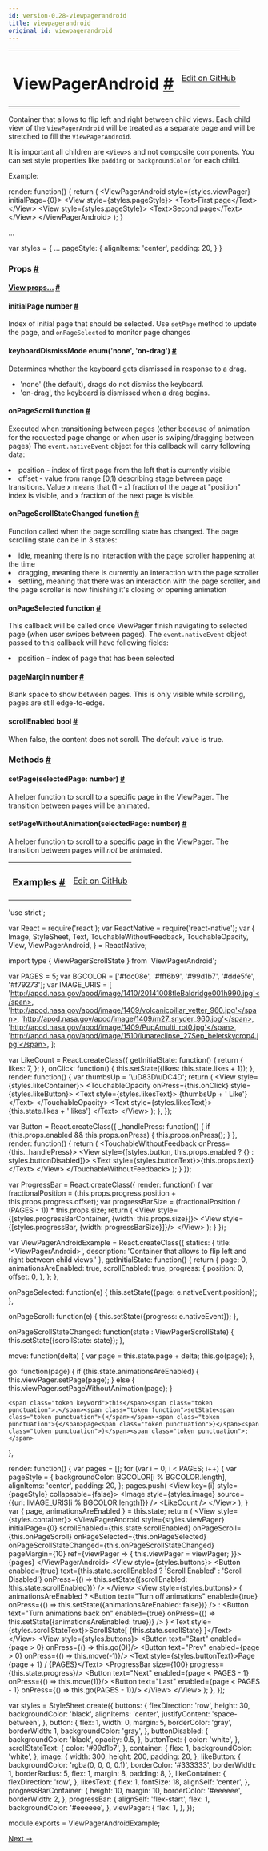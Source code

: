 ```yaml
---
id: version-0.28-viewpagerandroid
title: viewpagerandroid
original_id: viewpagerandroid
---
```

<a id="content"></a><table width="100%"><tbody><tr><td><h1><a class="anchor" name="viewpagerandroid"></a>ViewPagerAndroid <a class="hash-link" href="docs/viewpagerandroid.html#viewpagerandroid">#</a></h1></td><td style="text-align:right;"><a target="_blank" href="https://github.com/facebook/react-native/blob/0.28-stable/Libraries/Components/ViewPager/ViewPagerAndroid.android.js">Edit on GitHub</a></td></tr></tbody></table><div><div><p>Container that allows to flip left and right between child views. Each
child view of the <code>ViewPagerAndroid</code> will be treated as a separate page
and will be stretched to fill the <code>ViewPagerAndroid</code>.</p><p>It is important all children are <code>&lt;View&gt;</code>s and not composite components.
You can set style properties like <code>padding</code> or <code>backgroundColor</code> for each
child.</p><p>Example:</p><div class="prism language-javascript">render<span class="token punctuation">:</span> <span class="token keyword">function</span><span class="token punctuation">(</span><span class="token punctuation">)</span> <span class="token punctuation">{</span>
  <span class="token keyword">return</span> <span class="token punctuation">(</span>
    &lt;ViewPagerAndroid
      style<span class="token operator">=</span><span class="token punctuation">{</span>styles<span class="token punctuation">.</span>viewPager<span class="token punctuation">}</span>
      initialPage<span class="token operator">=</span><span class="token punctuation">{</span><span class="token number">0</span><span class="token punctuation">}</span><span class="token operator">&gt;</span>
      &lt;View style<span class="token operator">=</span><span class="token punctuation">{</span>styles<span class="token punctuation">.</span>pageStyle<span class="token punctuation">}</span><span class="token operator">&gt;</span>
        &lt;Text<span class="token operator">&gt;</span>First page&lt;<span class="token operator">/</span>Text<span class="token operator">&gt;</span>
      &lt;<span class="token operator">/</span>View<span class="token operator">&gt;</span>
      &lt;View style<span class="token operator">=</span><span class="token punctuation">{</span>styles<span class="token punctuation">.</span>pageStyle<span class="token punctuation">}</span><span class="token operator">&gt;</span>
        &lt;Text<span class="token operator">&gt;</span>Second page&lt;<span class="token operator">/</span>Text<span class="token operator">&gt;</span>
      &lt;<span class="token operator">/</span>View<span class="token operator">&gt;</span>
    &lt;<span class="token operator">/</span>ViewPagerAndroid<span class="token operator">&gt;</span>
  <span class="token punctuation">)</span><span class="token punctuation">;</span>
<span class="token punctuation">}</span>

<span class="token punctuation">.</span><span class="token punctuation">.</span><span class="token punctuation">.</span>

<span class="token keyword">var</span> styles <span class="token operator">=</span> <span class="token punctuation">{</span>
  <span class="token punctuation">.</span><span class="token punctuation">.</span><span class="token punctuation">.</span>
  pageStyle<span class="token punctuation">:</span> <span class="token punctuation">{</span>
    alignItems<span class="token punctuation">:</span> <span class="token string">'center'</span><span class="token punctuation">,</span>
    padding<span class="token punctuation">:</span> <span class="token number">20</span><span class="token punctuation">,</span>
  <span class="token punctuation">}</span>
<span class="token punctuation">}</span></div></div><h3><a class="anchor" name="props"></a>Props <a class="hash-link" href="docs/viewpagerandroid.html#props">#</a></h3><div class="props"><div class="prop"><h4 class="propTitle"><a class="anchor" name="view"></a><a href="docs/view.html#props">View props...</a> <a class="hash-link" href="docs/viewpagerandroid.html#view">#</a></h4></div><div class="prop"><h4 class="propTitle"><a class="anchor" name="initialpage"></a>initialPage <span class="propType">number</span> <a class="hash-link" href="docs/viewpagerandroid.html#initialpage">#</a></h4><div><p>Index of initial page that should be selected. Use <code>setPage</code> method to
update the page, and <code>onPageSelected</code> to monitor page changes</p></div></div><div class="prop"><h4 class="propTitle"><a class="anchor" name="keyboarddismissmode"></a>keyboardDismissMode <span class="propType">enum('none', 'on-drag')</span> <a class="hash-link" href="docs/viewpagerandroid.html#keyboarddismissmode">#</a></h4><div><p>Determines whether the keyboard gets dismissed in response to a drag.
  - 'none' (the default), drags do not dismiss the keyboard.
  - 'on-drag', the keyboard is dismissed when a drag begins.</p></div></div><div class="prop"><h4 class="propTitle"><a class="anchor" name="onpagescroll"></a>onPageScroll <span class="propType">function</span> <a class="hash-link" href="docs/viewpagerandroid.html#onpagescroll">#</a></h4><div><p>Executed when transitioning between pages (ether because of animation for
the requested page change or when user is swiping/dragging between pages)
The <code>event.nativeEvent</code> object for this callback will carry following data:
 - position - index of first page from the left that is currently visible
 - offset - value from range [0,1) describing stage between page transitions.
   Value x means that (1 - x) fraction of the page at "position" index is
   visible, and x fraction of the next page is visible.</p></div></div><div class="prop"><h4 class="propTitle"><a class="anchor" name="onpagescrollstatechanged"></a>onPageScrollStateChanged <span class="propType">function</span> <a class="hash-link" href="docs/viewpagerandroid.html#onpagescrollstatechanged">#</a></h4><div><p>Function called when the page scrolling state has changed.
The page scrolling state can be in 3 states:
- idle, meaning there is no interaction with the page scroller happening at the time
- dragging, meaning there is currently an interaction with the page scroller
- settling, meaning that there was an interaction with the page scroller, and the
  page scroller is now finishing it's closing or opening animation</p></div></div><div class="prop"><h4 class="propTitle"><a class="anchor" name="onpageselected"></a>onPageSelected <span class="propType">function</span> <a class="hash-link" href="docs/viewpagerandroid.html#onpageselected">#</a></h4><div><p>This callback will be called once ViewPager finish navigating to selected page
(when user swipes between pages). The <code>event.nativeEvent</code> object passed to this
callback will have following fields:
 - position - index of page that has been selected</p></div></div><div class="prop"><h4 class="propTitle"><a class="anchor" name="pagemargin"></a>pageMargin <span class="propType">number</span> <a class="hash-link" href="docs/viewpagerandroid.html#pagemargin">#</a></h4><div><p>Blank space to show between pages. This is only visible while scrolling, pages are still
edge-to-edge.</p></div></div><div class="prop"><h4 class="propTitle"><a class="anchor" name="scrollenabled"></a>scrollEnabled <span class="propType">bool</span> <a class="hash-link" href="docs/viewpagerandroid.html#scrollenabled">#</a></h4><div><p>When false, the content does not scroll.
The default value is true.</p></div></div></div><span><h3><a class="anchor" name="methods"></a>Methods <a class="hash-link" href="docs/viewpagerandroid.html#methods">#</a></h3><div class="props"><div class="prop"><h4 class="propTitle"><a class="anchor" name="setpage"></a>setPage<span class="propType">(selectedPage: number)</span> <a class="hash-link" href="docs/viewpagerandroid.html#setpage">#</a></h4><div><p>A helper function to scroll to a specific page in the ViewPager.
The transition between pages will be animated.</p></div></div><div class="prop"><h4 class="propTitle"><a class="anchor" name="setpagewithoutanimation"></a>setPageWithoutAnimation<span class="propType">(selectedPage: number)</span> <a class="hash-link" href="docs/viewpagerandroid.html#setpagewithoutanimation">#</a></h4><div><p>A helper function to scroll to a specific page in the ViewPager.
The transition between pages will <em>not</em> be animated.</p></div></div></div></span></div><div><div><table width="100%"><tbody><tr><td><h3><a class="anchor" name="examples"></a>Examples <a class="hash-link" href="docs/viewpagerandroid.html#examples">#</a></h3></td><td style="text-align:right;"><a target="_blank" href="https://github.com/facebook/react-native/blob/0.28-stable/Examples/UIExplorer/ViewPagerAndroidExample.android.js">Edit on GitHub</a></td></tr></tbody></table><div class="prism language-javascript"><span class="token string">'use strict'</span><span class="token punctuation">;</span>

<span class="token keyword">var</span> React <span class="token operator">=</span> <span class="token function">require<span class="token punctuation">(</span></span><span class="token string">'react'</span><span class="token punctuation">)</span><span class="token punctuation">;</span>
<span class="token keyword">var</span> ReactNative <span class="token operator">=</span> <span class="token function">require<span class="token punctuation">(</span></span><span class="token string">'react-native'</span><span class="token punctuation">)</span><span class="token punctuation">;</span>
<span class="token keyword">var</span> <span class="token punctuation">{</span>
  Image<span class="token punctuation">,</span>
  StyleSheet<span class="token punctuation">,</span>
  Text<span class="token punctuation">,</span>
  TouchableWithoutFeedback<span class="token punctuation">,</span>
  TouchableOpacity<span class="token punctuation">,</span>
  View<span class="token punctuation">,</span>
  ViewPagerAndroid<span class="token punctuation">,</span>
<span class="token punctuation">}</span> <span class="token operator">=</span> ReactNative<span class="token punctuation">;</span>

import type <span class="token punctuation">{</span> ViewPagerScrollState <span class="token punctuation">}</span> from <span class="token string">'ViewPagerAndroid'</span><span class="token punctuation">;</span>

<span class="token keyword">var</span> PAGES <span class="token operator">=</span> <span class="token number">5</span><span class="token punctuation">;</span>
<span class="token keyword">var</span> BGCOLOR <span class="token operator">=</span> <span class="token punctuation">[</span><span class="token string">'#fdc08e'</span><span class="token punctuation">,</span> <span class="token string">'#fff6b9'</span><span class="token punctuation">,</span> <span class="token string">'#99d1b7'</span><span class="token punctuation">,</span> <span class="token string">'#dde5fe'</span><span class="token punctuation">,</span> <span class="token string">'#f79273'</span><span class="token punctuation">]</span><span class="token punctuation">;</span>
<span class="token keyword">var</span> IMAGE_URIS <span class="token operator">=</span> <span class="token punctuation">[</span>
  <span class="token string">'http://apod.nasa.gov/apod/image/1410/20141008tleBaldridge001h990.jpg'</span><span class="token punctuation">,</span>
  <span class="token string">'http://apod.nasa.gov/apod/image/1409/volcanicpillar_vetter_960.jpg'</span><span class="token punctuation">,</span>
  <span class="token string">'http://apod.nasa.gov/apod/image/1409/m27_snyder_960.jpg'</span><span class="token punctuation">,</span>
  <span class="token string">'http://apod.nasa.gov/apod/image/1409/PupAmulti_rot0.jpg'</span><span class="token punctuation">,</span>
  <span class="token string">'http://apod.nasa.gov/apod/image/1510/lunareclipse_27Sep_beletskycrop4.jpg'</span><span class="token punctuation">,</span>
<span class="token punctuation">]</span><span class="token punctuation">;</span>

<span class="token keyword">var</span> LikeCount <span class="token operator">=</span> React<span class="token punctuation">.</span><span class="token function">createClass<span class="token punctuation">(</span></span><span class="token punctuation">{</span>
  getInitialState<span class="token punctuation">:</span> <span class="token keyword">function</span><span class="token punctuation">(</span><span class="token punctuation">)</span> <span class="token punctuation">{</span>
    <span class="token keyword">return</span> <span class="token punctuation">{</span>
      likes<span class="token punctuation">:</span> <span class="token number">7</span><span class="token punctuation">,</span>
    <span class="token punctuation">}</span><span class="token punctuation">;</span>
  <span class="token punctuation">}</span><span class="token punctuation">,</span>
  onClick<span class="token punctuation">:</span> <span class="token keyword">function</span><span class="token punctuation">(</span><span class="token punctuation">)</span> <span class="token punctuation">{</span>
    <span class="token keyword">this</span><span class="token punctuation">.</span><span class="token function">setState<span class="token punctuation">(</span></span><span class="token punctuation">{</span>likes<span class="token punctuation">:</span> <span class="token keyword">this</span><span class="token punctuation">.</span>state<span class="token punctuation">.</span>likes <span class="token operator">+</span> <span class="token number">1</span><span class="token punctuation">}</span><span class="token punctuation">)</span><span class="token punctuation">;</span>
  <span class="token punctuation">}</span><span class="token punctuation">,</span>
  render<span class="token punctuation">:</span> <span class="token keyword">function</span><span class="token punctuation">(</span><span class="token punctuation">)</span> <span class="token punctuation">{</span>
    <span class="token keyword">var</span> thumbsUp <span class="token operator">=</span> <span class="token string">'\uD83D\uDC4D'</span><span class="token punctuation">;</span>
    <span class="token keyword">return</span> <span class="token punctuation">(</span>
      &lt;View style<span class="token operator">=</span><span class="token punctuation">{</span>styles<span class="token punctuation">.</span>likeContainer<span class="token punctuation">}</span><span class="token operator">&gt;</span>
        &lt;TouchableOpacity onPress<span class="token operator">=</span><span class="token punctuation">{</span><span class="token keyword">this</span><span class="token punctuation">.</span>onClick<span class="token punctuation">}</span> style<span class="token operator">=</span><span class="token punctuation">{</span>styles<span class="token punctuation">.</span>likeButton<span class="token punctuation">}</span><span class="token operator">&gt;</span>
          &lt;Text style<span class="token operator">=</span><span class="token punctuation">{</span>styles<span class="token punctuation">.</span>likesText<span class="token punctuation">}</span><span class="token operator">&gt;</span>
            <span class="token punctuation">{</span>thumbsUp <span class="token operator">+</span> <span class="token string">' Like'</span><span class="token punctuation">}</span>
          &lt;<span class="token operator">/</span>Text<span class="token operator">&gt;</span>
        &lt;<span class="token operator">/</span>TouchableOpacity<span class="token operator">&gt;</span>
        &lt;Text style<span class="token operator">=</span><span class="token punctuation">{</span>styles<span class="token punctuation">.</span>likesText<span class="token punctuation">}</span><span class="token operator">&gt;</span>
          <span class="token punctuation">{</span><span class="token keyword">this</span><span class="token punctuation">.</span>state<span class="token punctuation">.</span>likes <span class="token operator">+</span> <span class="token string">' likes'</span><span class="token punctuation">}</span>
        &lt;<span class="token operator">/</span>Text<span class="token operator">&gt;</span>
      &lt;<span class="token operator">/</span>View<span class="token operator">&gt;</span>
    <span class="token punctuation">)</span><span class="token punctuation">;</span>
  <span class="token punctuation">}</span><span class="token punctuation">,</span>
<span class="token punctuation">}</span><span class="token punctuation">)</span><span class="token punctuation">;</span>

<span class="token keyword">var</span> Button <span class="token operator">=</span> React<span class="token punctuation">.</span><span class="token function">createClass<span class="token punctuation">(</span></span><span class="token punctuation">{</span>
  _handlePress<span class="token punctuation">:</span> <span class="token keyword">function</span><span class="token punctuation">(</span><span class="token punctuation">)</span> <span class="token punctuation">{</span>
    <span class="token keyword">if</span> <span class="token punctuation">(</span><span class="token keyword">this</span><span class="token punctuation">.</span>props<span class="token punctuation">.</span>enabled &amp;&amp; <span class="token keyword">this</span><span class="token punctuation">.</span>props<span class="token punctuation">.</span>onPress<span class="token punctuation">)</span> <span class="token punctuation">{</span>
      <span class="token keyword">this</span><span class="token punctuation">.</span>props<span class="token punctuation">.</span><span class="token function">onPress<span class="token punctuation">(</span></span><span class="token punctuation">)</span><span class="token punctuation">;</span>
    <span class="token punctuation">}</span>
  <span class="token punctuation">}</span><span class="token punctuation">,</span>
  render<span class="token punctuation">:</span> <span class="token keyword">function</span><span class="token punctuation">(</span><span class="token punctuation">)</span> <span class="token punctuation">{</span>
    <span class="token keyword">return</span> <span class="token punctuation">(</span>
      &lt;TouchableWithoutFeedback onPress<span class="token operator">=</span><span class="token punctuation">{</span><span class="token keyword">this</span><span class="token punctuation">.</span>_handlePress<span class="token punctuation">}</span><span class="token operator">&gt;</span>
        &lt;View style<span class="token operator">=</span><span class="token punctuation">{</span><span class="token punctuation">[</span>styles<span class="token punctuation">.</span>button<span class="token punctuation">,</span> <span class="token keyword">this</span><span class="token punctuation">.</span>props<span class="token punctuation">.</span>enabled <span class="token operator">?</span> <span class="token punctuation">{</span><span class="token punctuation">}</span> <span class="token punctuation">:</span> styles<span class="token punctuation">.</span>buttonDisabled<span class="token punctuation">]</span><span class="token punctuation">}</span><span class="token operator">&gt;</span>
          &lt;Text style<span class="token operator">=</span><span class="token punctuation">{</span>styles<span class="token punctuation">.</span>buttonText<span class="token punctuation">}</span><span class="token operator">&gt;</span><span class="token punctuation">{</span><span class="token keyword">this</span><span class="token punctuation">.</span>props<span class="token punctuation">.</span>text<span class="token punctuation">}</span>&lt;<span class="token operator">/</span>Text<span class="token operator">&gt;</span>
        &lt;<span class="token operator">/</span>View<span class="token operator">&gt;</span>
      &lt;<span class="token operator">/</span>TouchableWithoutFeedback<span class="token operator">&gt;</span>
    <span class="token punctuation">)</span><span class="token punctuation">;</span>
  <span class="token punctuation">}</span>
<span class="token punctuation">}</span><span class="token punctuation">)</span><span class="token punctuation">;</span>

<span class="token keyword">var</span> ProgressBar <span class="token operator">=</span> React<span class="token punctuation">.</span><span class="token function">createClass<span class="token punctuation">(</span></span><span class="token punctuation">{</span>
  render<span class="token punctuation">:</span> <span class="token keyword">function</span><span class="token punctuation">(</span><span class="token punctuation">)</span> <span class="token punctuation">{</span>
    <span class="token keyword">var</span> fractionalPosition <span class="token operator">=</span> <span class="token punctuation">(</span><span class="token keyword">this</span><span class="token punctuation">.</span>props<span class="token punctuation">.</span>progress<span class="token punctuation">.</span>position <span class="token operator">+</span> <span class="token keyword">this</span><span class="token punctuation">.</span>props<span class="token punctuation">.</span>progress<span class="token punctuation">.</span>offset<span class="token punctuation">)</span><span class="token punctuation">;</span>
    <span class="token keyword">var</span> progressBarSize <span class="token operator">=</span> <span class="token punctuation">(</span>fractionalPosition <span class="token operator">/</span> <span class="token punctuation">(</span>PAGES <span class="token operator">-</span> <span class="token number">1</span><span class="token punctuation">)</span><span class="token punctuation">)</span> <span class="token operator">*</span> <span class="token keyword">this</span><span class="token punctuation">.</span>props<span class="token punctuation">.</span>size<span class="token punctuation">;</span>
    <span class="token keyword">return</span> <span class="token punctuation">(</span>
      &lt;View style<span class="token operator">=</span><span class="token punctuation">{</span><span class="token punctuation">[</span>styles<span class="token punctuation">.</span>progressBarContainer<span class="token punctuation">,</span> <span class="token punctuation">{</span>width<span class="token punctuation">:</span> <span class="token keyword">this</span><span class="token punctuation">.</span>props<span class="token punctuation">.</span>size<span class="token punctuation">}</span><span class="token punctuation">]</span><span class="token punctuation">}</span><span class="token operator">&gt;</span>
        &lt;View style<span class="token operator">=</span><span class="token punctuation">{</span><span class="token punctuation">[</span>styles<span class="token punctuation">.</span>progressBar<span class="token punctuation">,</span> <span class="token punctuation">{</span>width<span class="token punctuation">:</span> progressBarSize<span class="token punctuation">}</span><span class="token punctuation">]</span><span class="token punctuation">}</span><span class="token operator">/</span><span class="token operator">&gt;</span>
      &lt;<span class="token operator">/</span>View<span class="token operator">&gt;</span>
    <span class="token punctuation">)</span><span class="token punctuation">;</span>
  <span class="token punctuation">}</span>
<span class="token punctuation">}</span><span class="token punctuation">)</span><span class="token punctuation">;</span>

<span class="token keyword">var</span> ViewPagerAndroidExample <span class="token operator">=</span> React<span class="token punctuation">.</span><span class="token function">createClass<span class="token punctuation">(</span></span><span class="token punctuation">{</span>
  statics<span class="token punctuation">:</span> <span class="token punctuation">{</span>
    title<span class="token punctuation">:</span> <span class="token string">'&lt;ViewPagerAndroid&gt;'</span><span class="token punctuation">,</span>
    description<span class="token punctuation">:</span> <span class="token string">'Container that allows to flip left and right between child views.'</span>
  <span class="token punctuation">}</span><span class="token punctuation">,</span>
  getInitialState<span class="token punctuation">:</span> <span class="token keyword">function</span><span class="token punctuation">(</span><span class="token punctuation">)</span> <span class="token punctuation">{</span>
    <span class="token keyword">return</span> <span class="token punctuation">{</span>
      page<span class="token punctuation">:</span> <span class="token number">0</span><span class="token punctuation">,</span>
      animationsAreEnabled<span class="token punctuation">:</span> <span class="token boolean">true</span><span class="token punctuation">,</span>
      scrollEnabled<span class="token punctuation">:</span> <span class="token boolean">true</span><span class="token punctuation">,</span>
      progress<span class="token punctuation">:</span> <span class="token punctuation">{</span>
        position<span class="token punctuation">:</span> <span class="token number">0</span><span class="token punctuation">,</span>
        offset<span class="token punctuation">:</span> <span class="token number">0</span><span class="token punctuation">,</span>
      <span class="token punctuation">}</span><span class="token punctuation">,</span>
    <span class="token punctuation">}</span><span class="token punctuation">;</span>
  <span class="token punctuation">}</span><span class="token punctuation">,</span>

  onPageSelected<span class="token punctuation">:</span> <span class="token keyword">function</span><span class="token punctuation">(</span>e<span class="token punctuation">)</span> <span class="token punctuation">{</span>
    <span class="token keyword">this</span><span class="token punctuation">.</span><span class="token function">setState<span class="token punctuation">(</span></span><span class="token punctuation">{</span>page<span class="token punctuation">:</span> e<span class="token punctuation">.</span>nativeEvent<span class="token punctuation">.</span>position<span class="token punctuation">}</span><span class="token punctuation">)</span><span class="token punctuation">;</span>
  <span class="token punctuation">}</span><span class="token punctuation">,</span>

  onPageScroll<span class="token punctuation">:</span> <span class="token keyword">function</span><span class="token punctuation">(</span>e<span class="token punctuation">)</span> <span class="token punctuation">{</span>
    <span class="token keyword">this</span><span class="token punctuation">.</span><span class="token function">setState<span class="token punctuation">(</span></span><span class="token punctuation">{</span>progress<span class="token punctuation">:</span> e<span class="token punctuation">.</span>nativeEvent<span class="token punctuation">}</span><span class="token punctuation">)</span><span class="token punctuation">;</span>
  <span class="token punctuation">}</span><span class="token punctuation">,</span>

  onPageScrollStateChanged<span class="token punctuation">:</span> <span class="token keyword">function</span><span class="token punctuation">(</span>state <span class="token punctuation">:</span> ViewPagerScrollState<span class="token punctuation">)</span> <span class="token punctuation">{</span>
    <span class="token keyword">this</span><span class="token punctuation">.</span><span class="token function">setState<span class="token punctuation">(</span></span><span class="token punctuation">{</span>scrollState<span class="token punctuation">:</span> state<span class="token punctuation">}</span><span class="token punctuation">)</span><span class="token punctuation">;</span>
  <span class="token punctuation">}</span><span class="token punctuation">,</span>

  move<span class="token punctuation">:</span> <span class="token keyword">function</span><span class="token punctuation">(</span>delta<span class="token punctuation">)</span> <span class="token punctuation">{</span>
    <span class="token keyword">var</span> page <span class="token operator">=</span> <span class="token keyword">this</span><span class="token punctuation">.</span>state<span class="token punctuation">.</span>page <span class="token operator">+</span> delta<span class="token punctuation">;</span>
    <span class="token keyword">this</span><span class="token punctuation">.</span><span class="token function">go<span class="token punctuation">(</span></span>page<span class="token punctuation">)</span><span class="token punctuation">;</span>
  <span class="token punctuation">}</span><span class="token punctuation">,</span>

  go<span class="token punctuation">:</span> <span class="token keyword">function</span><span class="token punctuation">(</span>page<span class="token punctuation">)</span> <span class="token punctuation">{</span>
    <span class="token keyword">if</span> <span class="token punctuation">(</span><span class="token keyword">this</span><span class="token punctuation">.</span>state<span class="token punctuation">.</span>animationsAreEnabled<span class="token punctuation">)</span> <span class="token punctuation">{</span>
      <span class="token keyword">this</span><span class="token punctuation">.</span>viewPager<span class="token punctuation">.</span><span class="token function">setPage<span class="token punctuation">(</span></span>page<span class="token punctuation">)</span><span class="token punctuation">;</span>
    <span class="token punctuation">}</span> <span class="token keyword">else</span> <span class="token punctuation">{</span>
      <span class="token keyword">this</span><span class="token punctuation">.</span>viewPager<span class="token punctuation">.</span><span class="token function">setPageWithoutAnimation<span class="token punctuation">(</span></span>page<span class="token punctuation">)</span><span class="token punctuation">;</span>
    <span class="token punctuation">}</span>

    <span class="token keyword">this</span><span class="token punctuation">.</span><span class="token function">setState<span class="token punctuation">(</span></span><span class="token punctuation">{</span>page<span class="token punctuation">}</span><span class="token punctuation">)</span><span class="token punctuation">;</span>
  <span class="token punctuation">}</span><span class="token punctuation">,</span>

  render<span class="token punctuation">:</span> <span class="token keyword">function</span><span class="token punctuation">(</span><span class="token punctuation">)</span> <span class="token punctuation">{</span>
    <span class="token keyword">var</span> pages <span class="token operator">=</span> <span class="token punctuation">[</span><span class="token punctuation">]</span><span class="token punctuation">;</span>
    <span class="token keyword">for</span> <span class="token punctuation">(</span><span class="token keyword">var</span> i <span class="token operator">=</span> <span class="token number">0</span><span class="token punctuation">;</span> i &lt; PAGES<span class="token punctuation">;</span> i<span class="token operator">++</span><span class="token punctuation">)</span> <span class="token punctuation">{</span>
      <span class="token keyword">var</span> pageStyle <span class="token operator">=</span> <span class="token punctuation">{</span>
        backgroundColor<span class="token punctuation">:</span> BGCOLOR<span class="token punctuation">[</span>i <span class="token operator">%</span> BGCOLOR<span class="token punctuation">.</span>length<span class="token punctuation">]</span><span class="token punctuation">,</span>
        alignItems<span class="token punctuation">:</span> <span class="token string">'center'</span><span class="token punctuation">,</span>
        padding<span class="token punctuation">:</span> <span class="token number">20</span><span class="token punctuation">,</span>
      <span class="token punctuation">}</span><span class="token punctuation">;</span>
      pages<span class="token punctuation">.</span><span class="token function">push<span class="token punctuation">(</span></span>
        &lt;View key<span class="token operator">=</span><span class="token punctuation">{</span>i<span class="token punctuation">}</span> style<span class="token operator">=</span><span class="token punctuation">{</span>pageStyle<span class="token punctuation">}</span> collapsable<span class="token operator">=</span><span class="token punctuation">{</span><span class="token boolean">false</span><span class="token punctuation">}</span><span class="token operator">&gt;</span>
          &lt;Image
            style<span class="token operator">=</span><span class="token punctuation">{</span>styles<span class="token punctuation">.</span>image<span class="token punctuation">}</span>
            source<span class="token operator">=</span><span class="token punctuation">{</span><span class="token punctuation">{</span>uri<span class="token punctuation">:</span> IMAGE_URIS<span class="token punctuation">[</span>i <span class="token operator">%</span> BGCOLOR<span class="token punctuation">.</span>length<span class="token punctuation">]</span><span class="token punctuation">}</span><span class="token punctuation">}</span>
          <span class="token operator">/</span><span class="token operator">&gt;</span>
          &lt;LikeCount <span class="token operator">/</span><span class="token operator">&gt;</span>
       &lt;<span class="token operator">/</span>View<span class="token operator">&gt;</span>
      <span class="token punctuation">)</span><span class="token punctuation">;</span>
    <span class="token punctuation">}</span>
    <span class="token keyword">var</span> <span class="token punctuation">{</span> page<span class="token punctuation">,</span> animationsAreEnabled <span class="token punctuation">}</span> <span class="token operator">=</span> <span class="token keyword">this</span><span class="token punctuation">.</span>state<span class="token punctuation">;</span>
    <span class="token keyword">return</span> <span class="token punctuation">(</span>
      &lt;View style<span class="token operator">=</span><span class="token punctuation">{</span>styles<span class="token punctuation">.</span>container<span class="token punctuation">}</span><span class="token operator">&gt;</span>
        &lt;ViewPagerAndroid
          style<span class="token operator">=</span><span class="token punctuation">{</span>styles<span class="token punctuation">.</span>viewPager<span class="token punctuation">}</span>
          initialPage<span class="token operator">=</span><span class="token punctuation">{</span><span class="token number">0</span><span class="token punctuation">}</span>
          scrollEnabled<span class="token operator">=</span><span class="token punctuation">{</span><span class="token keyword">this</span><span class="token punctuation">.</span>state<span class="token punctuation">.</span>scrollEnabled<span class="token punctuation">}</span>
          onPageScroll<span class="token operator">=</span><span class="token punctuation">{</span><span class="token keyword">this</span><span class="token punctuation">.</span>onPageScroll<span class="token punctuation">}</span>
          onPageSelected<span class="token operator">=</span><span class="token punctuation">{</span><span class="token keyword">this</span><span class="token punctuation">.</span>onPageSelected<span class="token punctuation">}</span>
          onPageScrollStateChanged<span class="token operator">=</span><span class="token punctuation">{</span><span class="token keyword">this</span><span class="token punctuation">.</span>onPageScrollStateChanged<span class="token punctuation">}</span>
          pageMargin<span class="token operator">=</span><span class="token punctuation">{</span><span class="token number">10</span><span class="token punctuation">}</span>
          ref<span class="token operator">=</span><span class="token punctuation">{</span>viewPager <span class="token operator">=</span><span class="token operator">&gt;</span> <span class="token punctuation">{</span> <span class="token keyword">this</span><span class="token punctuation">.</span>viewPager <span class="token operator">=</span> viewPager<span class="token punctuation">;</span> <span class="token punctuation">}</span><span class="token punctuation">}</span><span class="token operator">&gt;</span>
          <span class="token punctuation">{</span>pages<span class="token punctuation">}</span>
        &lt;<span class="token operator">/</span>ViewPagerAndroid<span class="token operator">&gt;</span>
        &lt;View style<span class="token operator">=</span><span class="token punctuation">{</span>styles<span class="token punctuation">.</span>buttons<span class="token punctuation">}</span><span class="token operator">&gt;</span>
          &lt;Button
            enabled<span class="token operator">=</span><span class="token punctuation">{</span><span class="token boolean">true</span><span class="token punctuation">}</span>
            text<span class="token operator">=</span><span class="token punctuation">{</span><span class="token keyword">this</span><span class="token punctuation">.</span>state<span class="token punctuation">.</span>scrollEnabled <span class="token operator">?</span> <span class="token string">'Scroll Enabled'</span> <span class="token punctuation">:</span> <span class="token string">'Scroll Disabled'</span><span class="token punctuation">}</span>
            onPress<span class="token operator">=</span><span class="token punctuation">{</span><span class="token punctuation">(</span><span class="token punctuation">)</span> <span class="token operator">=</span><span class="token operator">&gt;</span> <span class="token keyword">this</span><span class="token punctuation">.</span><span class="token function">setState<span class="token punctuation">(</span></span><span class="token punctuation">{</span>scrollEnabled<span class="token punctuation">:</span> <span class="token operator">!</span><span class="token keyword">this</span><span class="token punctuation">.</span>state<span class="token punctuation">.</span>scrollEnabled<span class="token punctuation">}</span><span class="token punctuation">)</span><span class="token punctuation">}</span>
          <span class="token operator">/</span><span class="token operator">&gt;</span>
        &lt;<span class="token operator">/</span>View<span class="token operator">&gt;</span>
        &lt;View style<span class="token operator">=</span><span class="token punctuation">{</span>styles<span class="token punctuation">.</span>buttons<span class="token punctuation">}</span><span class="token operator">&gt;</span>
          <span class="token punctuation">{</span> animationsAreEnabled <span class="token operator">?</span>
            &lt;Button
              text<span class="token operator">=</span><span class="token string">"Turn off animations"</span>
              enabled<span class="token operator">=</span><span class="token punctuation">{</span><span class="token boolean">true</span><span class="token punctuation">}</span>
              onPress<span class="token operator">=</span><span class="token punctuation">{</span><span class="token punctuation">(</span><span class="token punctuation">)</span> <span class="token operator">=</span><span class="token operator">&gt;</span> <span class="token keyword">this</span><span class="token punctuation">.</span><span class="token function">setState<span class="token punctuation">(</span></span><span class="token punctuation">{</span>animationsAreEnabled<span class="token punctuation">:</span> <span class="token boolean">false</span><span class="token punctuation">}</span><span class="token punctuation">)</span><span class="token punctuation">}</span>
            <span class="token operator">/</span><span class="token operator">&gt;</span> <span class="token punctuation">:</span>
            &lt;Button
              text<span class="token operator">=</span><span class="token string">"Turn animations back on"</span>
              enabled<span class="token operator">=</span><span class="token punctuation">{</span><span class="token boolean">true</span><span class="token punctuation">}</span>
              onPress<span class="token operator">=</span><span class="token punctuation">{</span><span class="token punctuation">(</span><span class="token punctuation">)</span> <span class="token operator">=</span><span class="token operator">&gt;</span> <span class="token keyword">this</span><span class="token punctuation">.</span><span class="token function">setState<span class="token punctuation">(</span></span><span class="token punctuation">{</span>animationsAreEnabled<span class="token punctuation">:</span> <span class="token boolean">true</span><span class="token punctuation">}</span><span class="token punctuation">)</span><span class="token punctuation">}</span>
            <span class="token operator">/</span><span class="token operator">&gt;</span> <span class="token punctuation">}</span>
          &lt;Text style<span class="token operator">=</span><span class="token punctuation">{</span>styles<span class="token punctuation">.</span>scrollStateText<span class="token punctuation">}</span><span class="token operator">&gt;</span>ScrollState<span class="token punctuation">[</span> <span class="token punctuation">{</span><span class="token keyword">this</span><span class="token punctuation">.</span>state<span class="token punctuation">.</span>scrollState<span class="token punctuation">}</span> <span class="token punctuation">]</span>&lt;<span class="token operator">/</span>Text<span class="token operator">&gt;</span>
        &lt;<span class="token operator">/</span>View<span class="token operator">&gt;</span>
        &lt;View style<span class="token operator">=</span><span class="token punctuation">{</span>styles<span class="token punctuation">.</span>buttons<span class="token punctuation">}</span><span class="token operator">&gt;</span>
          &lt;Button text<span class="token operator">=</span><span class="token string">"Start"</span> enabled<span class="token operator">=</span><span class="token punctuation">{</span>page <span class="token operator">&gt;</span> <span class="token number">0</span><span class="token punctuation">}</span> onPress<span class="token operator">=</span><span class="token punctuation">{</span><span class="token punctuation">(</span><span class="token punctuation">)</span> <span class="token operator">=</span><span class="token operator">&gt;</span> <span class="token keyword">this</span><span class="token punctuation">.</span><span class="token function">go<span class="token punctuation">(</span></span><span class="token number">0</span><span class="token punctuation">)</span><span class="token punctuation">}</span><span class="token operator">/</span><span class="token operator">&gt;</span>
          &lt;Button text<span class="token operator">=</span><span class="token string">"Prev"</span> enabled<span class="token operator">=</span><span class="token punctuation">{</span>page <span class="token operator">&gt;</span> <span class="token number">0</span><span class="token punctuation">}</span> onPress<span class="token operator">=</span><span class="token punctuation">{</span><span class="token punctuation">(</span><span class="token punctuation">)</span> <span class="token operator">=</span><span class="token operator">&gt;</span> <span class="token keyword">this</span><span class="token punctuation">.</span><span class="token function">move<span class="token punctuation">(</span></span><span class="token operator">-</span><span class="token number">1</span><span class="token punctuation">)</span><span class="token punctuation">}</span><span class="token operator">/</span><span class="token operator">&gt;</span>
          &lt;Text style<span class="token operator">=</span><span class="token punctuation">{</span>styles<span class="token punctuation">.</span>buttonText<span class="token punctuation">}</span><span class="token operator">&gt;</span>Page <span class="token punctuation">{</span>page <span class="token operator">+</span> <span class="token number">1</span><span class="token punctuation">}</span> <span class="token operator">/</span> <span class="token punctuation">{</span>PAGES<span class="token punctuation">}</span>&lt;<span class="token operator">/</span>Text<span class="token operator">&gt;</span>
          &lt;ProgressBar size<span class="token operator">=</span><span class="token punctuation">{</span><span class="token number">100</span><span class="token punctuation">}</span> progress<span class="token operator">=</span><span class="token punctuation">{</span><span class="token keyword">this</span><span class="token punctuation">.</span>state<span class="token punctuation">.</span>progress<span class="token punctuation">}</span><span class="token operator">/</span><span class="token operator">&gt;</span>
          &lt;Button text<span class="token operator">=</span><span class="token string">"Next"</span> enabled<span class="token operator">=</span><span class="token punctuation">{</span>page &lt; PAGES <span class="token operator">-</span> <span class="token number">1</span><span class="token punctuation">}</span> onPress<span class="token operator">=</span><span class="token punctuation">{</span><span class="token punctuation">(</span><span class="token punctuation">)</span> <span class="token operator">=</span><span class="token operator">&gt;</span> <span class="token keyword">this</span><span class="token punctuation">.</span><span class="token function">move<span class="token punctuation">(</span></span><span class="token number">1</span><span class="token punctuation">)</span><span class="token punctuation">}</span><span class="token operator">/</span><span class="token operator">&gt;</span>
          &lt;Button text<span class="token operator">=</span><span class="token string">"Last"</span> enabled<span class="token operator">=</span><span class="token punctuation">{</span>page &lt; PAGES <span class="token operator">-</span> <span class="token number">1</span><span class="token punctuation">}</span> onPress<span class="token operator">=</span><span class="token punctuation">{</span><span class="token punctuation">(</span><span class="token punctuation">)</span> <span class="token operator">=</span><span class="token operator">&gt;</span> <span class="token keyword">this</span><span class="token punctuation">.</span><span class="token function">go<span class="token punctuation">(</span></span>PAGES <span class="token operator">-</span> <span class="token number">1</span><span class="token punctuation">)</span><span class="token punctuation">}</span><span class="token operator">/</span><span class="token operator">&gt;</span>
        &lt;<span class="token operator">/</span>View<span class="token operator">&gt;</span>
      &lt;<span class="token operator">/</span>View<span class="token operator">&gt;</span>
    <span class="token punctuation">)</span><span class="token punctuation">;</span>
  <span class="token punctuation">}</span><span class="token punctuation">,</span>
<span class="token punctuation">}</span><span class="token punctuation">)</span><span class="token punctuation">;</span>

<span class="token keyword">var</span> styles <span class="token operator">=</span> StyleSheet<span class="token punctuation">.</span><span class="token function">create<span class="token punctuation">(</span></span><span class="token punctuation">{</span>
  buttons<span class="token punctuation">:</span> <span class="token punctuation">{</span>
    flexDirection<span class="token punctuation">:</span> <span class="token string">'row'</span><span class="token punctuation">,</span>
    height<span class="token punctuation">:</span> <span class="token number">30</span><span class="token punctuation">,</span>
    backgroundColor<span class="token punctuation">:</span> <span class="token string">'black'</span><span class="token punctuation">,</span>
    alignItems<span class="token punctuation">:</span> <span class="token string">'center'</span><span class="token punctuation">,</span>
    justifyContent<span class="token punctuation">:</span> <span class="token string">'space-between'</span><span class="token punctuation">,</span>
  <span class="token punctuation">}</span><span class="token punctuation">,</span>
  button<span class="token punctuation">:</span> <span class="token punctuation">{</span>
    flex<span class="token punctuation">:</span> <span class="token number">1</span><span class="token punctuation">,</span>
    width<span class="token punctuation">:</span> <span class="token number">0</span><span class="token punctuation">,</span>
    margin<span class="token punctuation">:</span> <span class="token number">5</span><span class="token punctuation">,</span>
    borderColor<span class="token punctuation">:</span> <span class="token string">'gray'</span><span class="token punctuation">,</span>
    borderWidth<span class="token punctuation">:</span> <span class="token number">1</span><span class="token punctuation">,</span>
    backgroundColor<span class="token punctuation">:</span> <span class="token string">'gray'</span><span class="token punctuation">,</span>
  <span class="token punctuation">}</span><span class="token punctuation">,</span>
  buttonDisabled<span class="token punctuation">:</span> <span class="token punctuation">{</span>
    backgroundColor<span class="token punctuation">:</span> <span class="token string">'black'</span><span class="token punctuation">,</span>
    opacity<span class="token punctuation">:</span> <span class="token number">0.5</span><span class="token punctuation">,</span>
  <span class="token punctuation">}</span><span class="token punctuation">,</span>
  buttonText<span class="token punctuation">:</span> <span class="token punctuation">{</span>
    color<span class="token punctuation">:</span> <span class="token string">'white'</span><span class="token punctuation">,</span>
  <span class="token punctuation">}</span><span class="token punctuation">,</span>
  scrollStateText<span class="token punctuation">:</span> <span class="token punctuation">{</span>
    color<span class="token punctuation">:</span> <span class="token string">'#99d1b7'</span><span class="token punctuation">,</span>
  <span class="token punctuation">}</span><span class="token punctuation">,</span>
  container<span class="token punctuation">:</span> <span class="token punctuation">{</span>
    flex<span class="token punctuation">:</span> <span class="token number">1</span><span class="token punctuation">,</span>
    backgroundColor<span class="token punctuation">:</span> <span class="token string">'white'</span><span class="token punctuation">,</span>
  <span class="token punctuation">}</span><span class="token punctuation">,</span>
  image<span class="token punctuation">:</span> <span class="token punctuation">{</span>
    width<span class="token punctuation">:</span> <span class="token number">300</span><span class="token punctuation">,</span>
    height<span class="token punctuation">:</span> <span class="token number">200</span><span class="token punctuation">,</span>
    padding<span class="token punctuation">:</span> <span class="token number">20</span><span class="token punctuation">,</span>
  <span class="token punctuation">}</span><span class="token punctuation">,</span>
  likeButton<span class="token punctuation">:</span> <span class="token punctuation">{</span>
    backgroundColor<span class="token punctuation">:</span> <span class="token string">'rgba(0, 0, 0, 0.1)'</span><span class="token punctuation">,</span>
    borderColor<span class="token punctuation">:</span> <span class="token string">'#333333'</span><span class="token punctuation">,</span>
    borderWidth<span class="token punctuation">:</span> <span class="token number">1</span><span class="token punctuation">,</span>
    borderRadius<span class="token punctuation">:</span> <span class="token number">5</span><span class="token punctuation">,</span>
    flex<span class="token punctuation">:</span> <span class="token number">1</span><span class="token punctuation">,</span>
    margin<span class="token punctuation">:</span> <span class="token number">8</span><span class="token punctuation">,</span>
    padding<span class="token punctuation">:</span> <span class="token number">8</span><span class="token punctuation">,</span>
  <span class="token punctuation">}</span><span class="token punctuation">,</span>
  likeContainer<span class="token punctuation">:</span> <span class="token punctuation">{</span>
    flexDirection<span class="token punctuation">:</span> <span class="token string">'row'</span><span class="token punctuation">,</span>
  <span class="token punctuation">}</span><span class="token punctuation">,</span>
  likesText<span class="token punctuation">:</span> <span class="token punctuation">{</span>
    flex<span class="token punctuation">:</span> <span class="token number">1</span><span class="token punctuation">,</span>
    fontSize<span class="token punctuation">:</span> <span class="token number">18</span><span class="token punctuation">,</span>
    alignSelf<span class="token punctuation">:</span> <span class="token string">'center'</span><span class="token punctuation">,</span>
  <span class="token punctuation">}</span><span class="token punctuation">,</span>
  progressBarContainer<span class="token punctuation">:</span> <span class="token punctuation">{</span>
    height<span class="token punctuation">:</span> <span class="token number">10</span><span class="token punctuation">,</span>
    margin<span class="token punctuation">:</span> <span class="token number">10</span><span class="token punctuation">,</span>
    borderColor<span class="token punctuation">:</span> <span class="token string">'#eeeeee'</span><span class="token punctuation">,</span>
    borderWidth<span class="token punctuation">:</span> <span class="token number">2</span><span class="token punctuation">,</span>
  <span class="token punctuation">}</span><span class="token punctuation">,</span>
  progressBar<span class="token punctuation">:</span> <span class="token punctuation">{</span>
    alignSelf<span class="token punctuation">:</span> <span class="token string">'flex-start'</span><span class="token punctuation">,</span>
    flex<span class="token punctuation">:</span> <span class="token number">1</span><span class="token punctuation">,</span>
    backgroundColor<span class="token punctuation">:</span> <span class="token string">'#eeeeee'</span><span class="token punctuation">,</span>
  <span class="token punctuation">}</span><span class="token punctuation">,</span>
  viewPager<span class="token punctuation">:</span> <span class="token punctuation">{</span>
    flex<span class="token punctuation">:</span> <span class="token number">1</span><span class="token punctuation">,</span>
  <span class="token punctuation">}</span><span class="token punctuation">,</span>
<span class="token punctuation">}</span><span class="token punctuation">)</span><span class="token punctuation">;</span>

module<span class="token punctuation">.</span>exports <span class="token operator">=</span> ViewPagerAndroidExample<span class="token punctuation">;</span></div></div></div><div class="docs-prevnext"><a class="docs-next" href="docs/webview.html#content">Next →</a></div>
